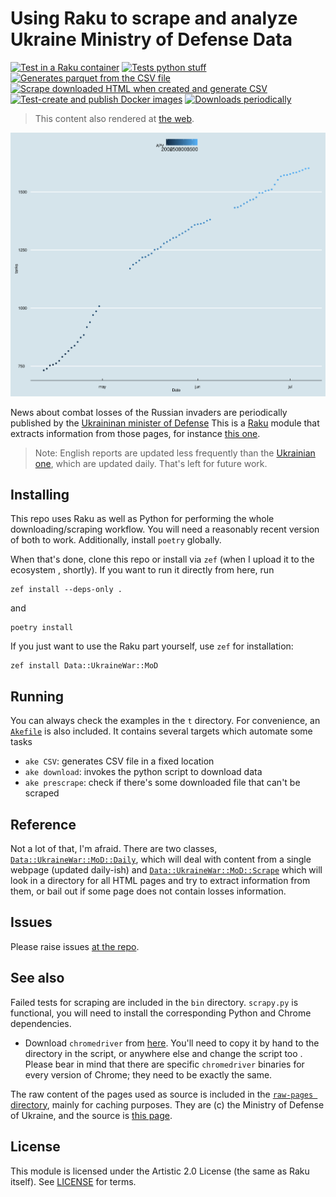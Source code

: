 # Using Raku to scrape and analyze Ukraine Ministry of Defense Data

[![Test in a Raku container](https://github.com/JJ/raku-ukr-mod-data/actions/workflows/test.yaml/badge.svg)](https://github.com/JJ/raku-ukr-mod-data/actions/workflows/test.yaml)
[![Tests python stuff](https://github.com/JJ/raku-ukr-mod-data/actions/workflows/python.yaml/badge.svg)](https://github.com/JJ/raku-ukr-mod-data/actions/workflows/python.yaml)
[![Generates parquet from the CSV file](https://github.com/JJ/raku-ukr-mod-data/actions/workflows/parquet.yml/badge.svg)](https://github.com/JJ/raku-ukr-mod-data/actions/workflows/parquet.yml)
[![Scrape downloaded HTML when created and generate CSV](https://github.com/JJ/raku-ukr-mod-data/actions/workflows/generate-new-CSV.yaml/badge.svg)](https://github.com/JJ/raku-ukr-mod-data/actions/workflows/generate-new-CSV.yaml)
[![Test-create and publish Docker images](https://github.com/JJ/raku-ukr-mod-data/actions/workflows/test-upload-ghcr.yaml/badge.svg)](https://github.com/JJ/raku-ukr-mod-data/actions/workflows/test-upload-ghcr.yaml)
[![Downloads periodically](https://github.com/JJ/raku-ukr-mod-data/actions/workflows/download.yaml/badge.svg)](https://github.com/JJ/raku-ukr-mod-data/actions/workflows/download.yaml)

> This content also rendered at [the
> web](https://jj.github.io/raku-ukr-mod-data).

![Evolution of tanks (y axis) and APVs (color)](assets/tank-apv-evolution.png)

News about combat losses of the Russian invaders are periodically published
by the [Ukraininan minister of Defense](https://www.mil.gov.ua/en/news/)
This is a [Raku](https://raku.org) module that extracts information from
those pages, for instance [this one](https://www.mil.gov.ua/en/news/2022/06/05/the-total-combat-losses-of-the-enemy-from-24-02-to-05-06/).

> Note: English reports are updated less frequently than the [Ukrainian
> one](https://www.mil.gov.ua/news/2022/06/08/vid-pochatku-povnomasshtabnoi-vijni-proti-ukraini-rosiya-vtratila-uzhe-1393-tanki-znishheno-703-artilerijskih-sistemi-voroga-%E2%80%93-generalnij-shtab-zs-ukraini/),
> which are updated daily. That's left for future work.

## Installing

This repo uses Raku as well as Python for performing the whole downloading/scraping workflow. You will need a reasonably recent version of both to work. Additionally, install `poetry` globally.

When that's done, clone this repo or install via `zef` (when I upload it to the ecosystem
, shortly). If you want to run it directly from here, run

```shell
zef install --deps-only .
```

and

```shell
poetry install
```

If you just want to use the Raku part yourself, use `zef` for installation:

```shell
zef install Data::UkraineWar::MoD
```

## Running

You can always check the examples in the `t` directory. For convenience, an
[`Akefile`](Akefile) is also included. It contains several targets which automate some tasks

- `ake CSV`: generates CSV file in a fixed location
- `ake download`: invokes the python script to download data
- `ake prescrape`: check if there's some downloaded file that can't be scraped

## Reference

Not a lot of that, I'm afraid. There are two classes,
[`Data::UkraineWar::MoD::Daily`](lib/Data/UkraineWar/MoD/Daily.pm6), which
 will deal with content from a single webpage (updated daily-ish) and 
 [`Data::UkraineWar::MoD::Scrape`](lib/Data/UkraineWar/MoD/Scrape.pm6) which
  will look in a directory for all HTML pages and try to extract information
   from them, or bail out if some page does not contain losses information.
   
## Issues

 Please raise issues
 [at the repo](https://github.com/JJ/raku-ukr-mod-data/issues).

## See also

Failed tests for scraping are included in the `bin` directory. `scrapy.py` is
functional, you will need to install the corresponding Python and Chrome
dependencies.

- Download `chromedriver` from [here](https://chromedriver.chromium.org/downloads). You'll need to copy it by hand to
  the directory in the script, or anywhere else and change the script too
  . Please bear in mind that there are specific `chromedriver` binaries for
  every version of Chrome; they need to be exactly the same.

The raw content of the pages used as source is included in the [`raw-pages ` directory](raw-pages/), mainly for
caching purposes. They are (c) the Ministry of Defense of Ukraine, and the
source is [this page](https://www.mil.gov.ua/en/news/).

## License

This module is licensed under the Artistic 2.0 License (the same as Raku
itself). See [LICENSE](LICENSE) for terms.
